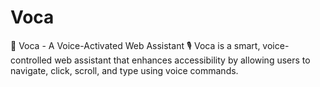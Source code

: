 # Voca
🚀 Voca - A Voice-Activated Web Assistant 🎙️ Voca is a smart, voice-controlled web assistant that enhances accessibility by allowing users to navigate, click, scroll, and type using voice commands.
